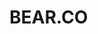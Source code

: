 <title> BEAR.CO | clothing
</title>
<html>
<head>
<h1> BEAR.CO </h1>
</head>
<body>
</body>
</html>
